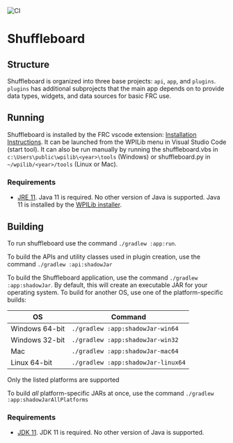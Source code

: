 ![CI](https://github.com/wpilibsuite/shuffleboard/workflows/CI/badge.svg)

# Shuffleboard


## Structure

Shuffleboard is organized into three base projects: `api`, `app`, and `plugins`. `plugins` has additional
subprojects that the main app depends on to provide data types, widgets, and data sources for basic FRC use.

## Running

Shuffleboard is installed by the FRC vscode extension: [Installation Instructions](https://docs.wpilib.org/en/stable/docs/zero-to-robot/step-2/wpilib-setup.html).
It can be launched from the WPILib menu in Visual Studio Code (start tool).
It can also be run manually by running the shuffleboard.vbs in `c:\Users\public\wpilib\<year>\tools` (Windows) or
shuffleboard.py in `~/wpilib/<year>/tools` (Linux or Mac).

### Requirements
- [JRE 11](https://adoptopenjdk.net/). Java 11 is required.
No other version of Java is supported. Java 11 is installed by the
[WPILib installer](https://github.com/wpilibsuite/allwpilib/releases).

## Building

To run shuffleboard use the command `./gradlew :app:run`.

To build the APIs and utility classes used in plugin creation, use the command `./gradlew :api:shadowJar`

To build the Shuffleboard application, use the command `./gradlew :app:shadowJar`. By default, this will create an
executable JAR for your operating system. To build for another OS, use one of the platform-specific builds:

| OS | Command |
|---|---|
| Windows 64-bit | `./gradlew :app:shadowJar-win64` |
| Windows 32-bit | `./gradlew :app:shadowJar-win32` |
| Mac | `./gradlew :app:shadowJar-mac64` |
| Linux 64-bit | `./gradlew :app:shadowJar-linux64` |

Only the listed platforms are supported

To build _all_ platform-specific JARs at once, use the command `./gradlew :app:shadowJarAllPlatforms`

### Requirements
- [JDK 11](https://adoptopenjdk.net/). JDK 11 is required.
No other version of Java is supported.
